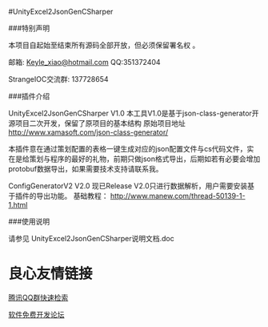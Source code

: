 ﻿#UnityExcel2JsonGenCSharper

###特别声明

本项目自起始至结束所有源码全部开放，但必须保留署名权 。


邮箱: Keyle_xiao@hotmail.com  QQ:351372404

StrangeIOC交流群: 137728654


###插件介绍

UnityExcel2JsonGenCSharper V1.0
本工具V1.0是基于json-class-generator开源项目二次开发，保留了原项目的基本结构
原始项目地址 http://www.xamasoft.com/json-class-generator/

本插件意在通过策划配置的表格一键生成对应的json配置文件与cs代码文件，实在是给策划与程序的最好的礼物，前期只做json格式导出，后期如若有必要会增加protobuf数据导出，如果需要技术支持请联系我。


ConfigGeneratorV2 V2.0 现已Release
V2.0只进行数据解析，用户需要安装基于插件的导出功能。
基础教程：
http://www.manew.com/thread-50139-1-1.html



###使用说明

请参见 UnityExcel2JsonGenCSharper说明文档.doc


 # 良心友情链接

[腾讯QQ群快速检索](http://u.720life.cn/s/8cf73f7c)

[软件免费开发论坛](http://u.720life.cn/s/bbb01dc0)